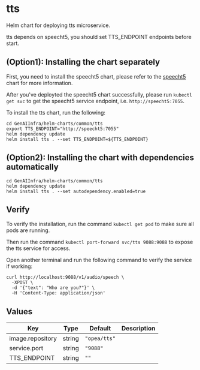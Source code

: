 # tts

Helm chart for deploying tts microservice.

tts depends on speecht5, you should set TTS_ENDPOINT endpoints before start.

## (Option1): Installing the chart separately

First, you need to install the speecht5 chart, please refer to the [speecht5](../speecht5) chart for more information.

After you've deployted the speecht5 chart successfully, please run `kubectl get svc` to get the speecht5 service endpoint, i.e. `http://speecht5:7055`.

To install the tts chart, run the following:

```console
cd GenAIInfra/helm-charts/common/tts
export TTS_ENDPOINT="http://speecht5:7055"
helm dependency update
helm install tts . --set TTS_ENDPOINT=${TTS_ENDPOINT}
```

## (Option2): Installing the chart with dependencies automatically

```console
cd GenAIInfra/helm-charts/common/tts
helm dependency update
helm install tts . --set autodependency.enabled=true
```

## Verify

To verify the installation, run the command `kubectl get pod` to make sure all pods are running.

Then run the command `kubectl port-forward svc/tts 9088:9088` to expose the tts service for access.

Open another terminal and run the following command to verify the service if working:

```console
curl http://localhost:9088/v1/audio/speech \
  -XPOST \
  -d '{"text": "Who are you?"}' \
  -H 'Content-Type: application/json'
```

## Values

| Key              | Type   | Default      | Description |
| ---------------- | ------ | ------------ | ----------- |
| image.repository | string | `"opea/tts"` |             |
| service.port     | string | `"9088"`     |             |
| TTS_ENDPOINT     | string | `""`         |             |
